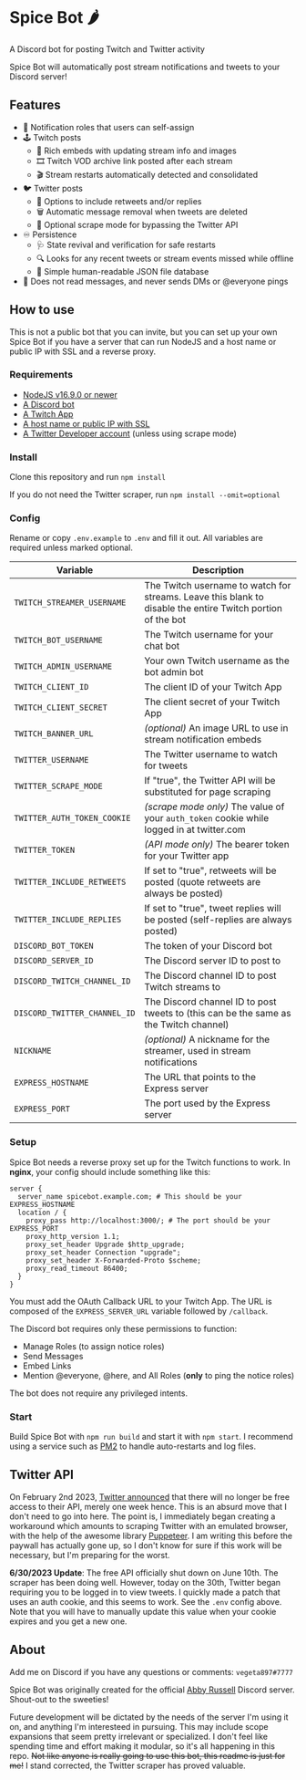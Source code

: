 # Spice Bot 🌶️

A Discord bot for posting Twitch and Twitter activity

Spice Bot will automatically post stream notifications and tweets to your Discord server!

## Features

- 🔔 Notification roles that users can self-assign
- 🕹️ Twitch posts
  - 📰 Rich embeds with updating stream info and images
  - 🎞️ Twitch VOD archive link posted after each stream
  - 🎬 Stream restarts automatically detected and consolidated
- 🐦 Twitter posts
  - 💬 Options to include retweets and/or replies
  - 🗑️ Automatic message removal when tweets are deleted
  - 👀 Optional scrape mode for bypassing the Twitter API
- ♾️ Persistence
  - 🩺 State revival and verification for safe restarts
  - 🔍 Looks for any recent tweets or stream events missed while offline
  - 📝 Simple human-readable JSON file database
- 🙈 Does not read messages, and never sends DMs or @everyone pings

## How to use

This is not a public bot that you can invite, but you can set up your own Spice Bot if you have a server that can run NodeJS and a host name or public IP with SSL and a reverse proxy.

### Requirements

- [NodeJS v16.9.0 or newer](https://nodejs.org/)
- [A Discord bot](https://discordjs.guide/preparations/setting-up-a-bot-application.html)
- [A Twitch App](https://dev.twitch.tv/console/apps/create)
- [A host name or public IP with SSL](https://twurple.js.org/docs/getting-data/eventsub/listener-setup.html)
- [A Twitter Developer account](https://developer.twitter.com/en/apply-for-access) (unless using scrape mode)

### Install

Clone this repository and run `npm install`

If you do not need the Twitter scraper, run `npm install --omit=optional`

### Config

Rename or copy `.env.example` to `.env` and fill it out. All variables are required unless marked optional.

| Variable                     | Description                                                                                                |
| ---------------------------- | ---------------------------------------------------------------------------------------------------------- |
| `TWITCH_STREAMER_USERNAME`   | The Twitch username to watch for streams. Leave this blank to disable the entire Twitch portion of the bot |
| `TWITCH_BOT_USERNAME`        | The Twitch username for your chat bot                                                                      |
| `TWITCH_ADMIN_USERNAME`      | Your own Twitch username as the bot admin bot                                                              |
| `TWITCH_CLIENT_ID`           | The client ID of your Twitch App                                                                           |
| `TWITCH_CLIENT_SECRET`       | The client secret of your Twitch App                                                                       |
| `TWITCH_BANNER_URL`          | _(optional)_ An image URL to use in stream notification embeds                                             |
| `TWITTER_USERNAME`           | The Twitter username to watch for tweets                                                                   |
| `TWITTER_SCRAPE_MODE`        | If "true", the Twitter API will be substituted for page scraping                                           |
| `TWITTER_AUTH_TOKEN_COOKIE`  | _(scrape mode only)_ The value of your `auth_token` cookie while logged in at twitter.com                  |
| `TWITTER_TOKEN`              | _(API mode only)_ The bearer token for your Twitter app                                                    |
| `TWITTER_INCLUDE_RETWEETS`   | If set to "true", retweets will be posted (quote retweets are always be posted)                            |
| `TWITTER_INCLUDE_REPLIES`    | If set to "true", tweet replies will be posted (self-replies are always posted)                            |
| `DISCORD_BOT_TOKEN`          | The token of your Discord bot                                                                              |
| `DISCORD_SERVER_ID`          | The Discord server ID to post to                                                                           |
| `DISCORD_TWITCH_CHANNEL_ID`  | The Discord channel ID to post Twitch streams to                                                           |
| `DISCORD_TWITTER_CHANNEL_ID` | The Discord channel ID to post tweets to (this can be the same as the Twitch channel)                      |
| `NICKNAME`                   | _(optional)_ A nickname for the streamer, used in stream notifications                                     |
| `EXPRESS_HOSTNAME`           | The URL that points to the Express server                                                                  |
| `EXPRESS_PORT`               | The port used by the Express server                                                                        |

### Setup

Spice Bot needs a reverse proxy set up for the Twitch functions to work. In **nginx**, your config should include something like this:

```nginx
server {
  server_name spicebot.example.com; # This should be your EXPRESS_HOSTNAME
  location / {
    proxy_pass http://localhost:3000/; # The port should be your EXPRESS_PORT
    proxy_http_version 1.1;
    proxy_set_header Upgrade $http_upgrade;
    proxy_set_header Connection "upgrade";
    proxy_set_header X-Forwarded-Proto $scheme;
    proxy_read_timeout 86400;
  }
}
```

You must add the OAuth Callback URL to your Twitch App. The URL is composed of the `EXPRESS_SERVER_URL` variable followed by `/callback`.

The Discord bot requires only these permissions to function:

- Manage Roles (to assign notice roles)
- Send Messages
- Embed Links
- Mention @everyone, @here, and All Roles (**only** to ping the notice roles)

The bot does not require any privileged intents.

### Start

Build Spice Bot with `npm run build` and start it with `npm start`. I recommend using a service such as [PM2](https://pm2.keymetrics.io/) to handle auto-restarts and log files.

## Twitter API

On February 2nd 2023, [Twitter announced](https://twitter.com/TwitterDev/status/1621026986784337922) that there will no longer be free access to their API, merely one week hence. This is an absurd move that I don't need to go into here. The point is, I immediately began creating a workaround which amounts to scraping Twitter with an emulated browser, with the help of the awesome library [Puppeteer](https://pptr.dev/). I am writing this before the paywall has actually gone up, so I don't know for sure if this work will be necessary, but I'm preparing for the worst.

**6/30/2023 Update**: The free API officially shut down on June 10th. The scraper has been doing well. However, today on the 30th, Twitter began requiring you to be logged in to view tweets. I quickly made a patch that uses an auth cookie, and this seems to work. See the `.env` config above. Note that you will have to manually update this value when your cookie expires and you get a new one.

## About

Add me on Discord if you have any questions or comments: `vegeta897#7777`

Spice Bot was originally created for the official [Abby Russell](https://www.abbyfrombrooklyn.com/) Discord server. Shout-out to the sweeties!

Future development will be dictated by the needs of the server I'm using it on, and anything I'm interesteed in pursuing. This may include scope expansions that seem pretty irrelevant or specialized. I don't feel like spending time and effort making it modular, so it's all happening in this repo. ~~Not like anyone is really going to use this bot, this readme is just for me!~~ I stand corrected, the Twitter scraper has proved valuable.
